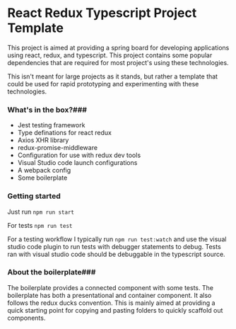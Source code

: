 # React Redux Typescript Project Template #

This project is aimed at providing a spring board for developing applications using react, redux, and typescript. This project contains some popular dependencies that are required for most project's using these technologies.

This isn't meant for large projects as it stands, but rather a template that could be used for rapid prototyping and experimenting with these technologies.

### What's in the box?###

 - Jest testing framework
 - Type definations for react redux
 - Axios XHR library
 - redux-promise-middleware
 - Configuration for use with redux dev tools
 - Visual Studio code launch configurations
 - A webpack config
 - Some boilerplate

### Getting started ###
Just run `npm run start`

For tests `npm run test`

For a testing workflow I typically run `npm run test:watch` and use the visual studio code plugin to run tests with debugger statements to debug. Tests ran with visual studio code should be debuggable in the typescript source.

### About the boilerplate###

The boilerplate provides a connected component with some tests. The boilerplate has both a presentational and container component. It also follows the redux ducks convention. This is mainly aimed at providing a quick starting point for copying and pasting folders to quickly scaffold out components.
